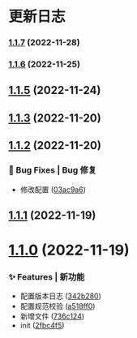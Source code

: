 # 更新日志 


### [1.1.7](https://github.com/C1320/co-utils/compare/v1.1.6...v1.1.7) (2022-11-28)

### [1.1.6](https://github.com/C1320/co-utils/compare/v1.1.5...v1.1.6) (2022-11-25)

## [1.1.5](https://github.com/C1320/co-utils/compare/v1.1.3...v1.1.5) (2022-11-24)



## [1.1.3](https://github.com/C1320/co-utils/compare/v1.1.2...v1.1.3) (2022-11-20)



## [1.1.2](https://github.com/C1320/co-utils/compare/v1.1.1...v1.1.2) (2022-11-20)


### 🐛 Bug Fixes | Bug 修复

* 修改配置 ([03ac9a6](https://github.com/C1320/co-utils/commit/03ac9a6))



## [1.1.1](https://github.com/C1320/co-utils/compare/v1.1.0...v1.1.1) (2022-11-19)



# [1.1.0](https://github.com/C1320/co-utils/compare/2fbc4f5...v1.1.0) (2022-11-19)


### ✨ Features | 新功能

* 配置版本日志 ([342b280](https://github.com/C1320/co-utils/commit/342b280))
* 配置规范校验 ([a518ff0](https://github.com/C1320/co-utils/commit/a518ff0))
* 新增文件 ([736c124](https://github.com/C1320/co-utils/commit/736c124))
* init ([2fbc4f5](https://github.com/C1320/co-utils/commit/2fbc4f5))
